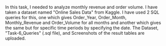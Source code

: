 In this task, I needed to analyze monthly revenue and order volume.
I have taken a dataset named "Online Sales Data" from Kaggle.
I have used 2 SQL queries for this, one which gives Order_Year, Order_Month, 
Monthly_Revenue and Order_Volume for all months and another which gives the 
same but for specific time periods by specifying the date.
The Dataset, "Task-6_Queries" (.sql file), and Screenshots of the result 
tables are uploaded.
